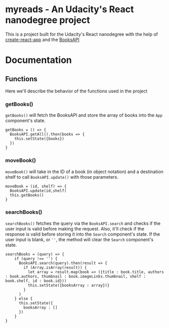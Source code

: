 # myreads - An Udacity's React nanodegree project

This is a project built for the Udacity's React nanodegree with the help of [create-react-app](https://github.com/facebookincubator/create-react-app) and the [BooksAPI](https://github.com/udacity/reactnd-project-myreads-starter)

# Documentation

## Functions

Here we'll describe the behavior of the functions used in the project

###  getBooks()

`getBooks()` will fetch the BooksAPI and store the array of books into the `App` component's state.


```
getBooks = () => {
  BooksAPI.getAll().then(books => {
    this.setState({books})
  })
}
```

### moveBook()

`moveBook()` will take in the ID of a book (in object notation) and a destination shelf to call `BooksAPI.update()` with those parameters.


```
moveBook = (id, shelf) => {
  BooksAPI.update(id,shelf)
  this.getBooks()
}
```

### searchBooks()

`searchBooks()` fetches the query via the `BooksAPI.search` and checks if the user input is valid before making the request.
Also, it'll check if the response is valid before storing it into the `Search` component's state.
If the user input is blank, or `''`, the method will clear the `Search` component's state.

```
searchBooks = (query) => {
    if (query !== '') {
      BooksAPI.search(query).then(result => {
        if (Array.isArray(result)) {
          let array = result.map(book => ({title : book.title, authors : book.authors, thumbnail : book.imageLinks.thumbnail, shelf : book.shelf, id : book.id}))
          this.setState({booksArray : array})}
        }
      )
    } else {
      this.setState({
        booksArray : []
      })
    }
}
```

